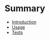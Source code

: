 # Summary

* [Introduction](docs/Introduction.md)
* [Usage](docs/Usage.md)
* [Tests](docs/Tests.md)

